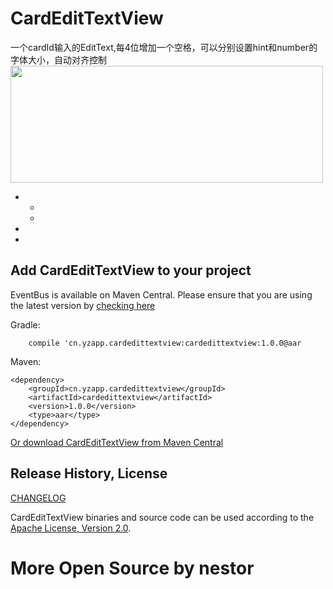 CardEditTextView
========
一个cardId输入的EditText,每4位增加一个空格，可以分别设置hint和number的字体大小，自动对齐控制
<img src="" width="500" height="187"/>


 *
    *
    *
 *
 *

Add CardEditTextView to your project
----------------------------
EventBus is available on Maven Central. Please ensure that you are using the latest version by [checking here]()

Gradle:
```
    compile 'cn.yzapp.cardedittextview:cardedittextview:1.0.0@aar
```

Maven:
```
<dependency>
    <groupId>cn.yzapp.cardedittextview</groupId>
    <artifactId>cardedittextview</artifactId>
    <version>1.0.0</version>
    <type>aar</type>
</dependency>
```

[Or download CardEditTextView from Maven Central]()

Release History, License
------------------------
[CHANGELOG](CHANGELOG.md)

CardEditTextView binaries and source code can be used according to the [Apache License, Version 2.0](LICENSE).

More Open Source by nestor
==============================
